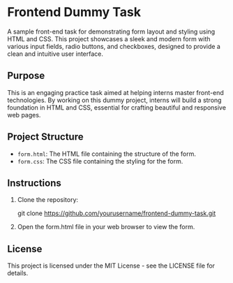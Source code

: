 # Frontend Dummy Task

A sample front-end task for demonstrating form layout and styling using HTML and CSS. This project showcases a sleek and modern form with various input fields, radio buttons, and checkboxes, designed to provide a clean and intuitive user interface.

## Purpose

This is an engaging practice task aimed at helping interns master front-end technologies. By working on this dummy project, interns will build a strong foundation in HTML and CSS, essential for crafting beautiful and responsive web pages.

## Project Structure

- `form.html`: The HTML file containing the structure of the form.
- `form.css`: The CSS file containing the styling for the form.

## Instructions

1. Clone the repository:
   
   git clone https://github.com/yourusername/frontend-dummy-task.git
   
2. Open the form.html file in your web browser to view the form.

## License

This project is licensed under the MIT License - see the LICENSE file for details.
